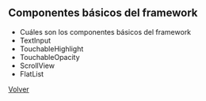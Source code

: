 ## Componentes básicos del framework
* Cuáles son los componentes básicos del framework
* TextInput
* TouchableHighlight
* TouchableOpacity
* ScrollView
* FlatList

[Volver](https://github.com/zariweyo/curso-react-native)
